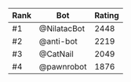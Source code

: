 Rank|Bot|Rating
---|---|---
#1|@NilatacBot|2448
#2|@anti-bot|2219
#3|@CatNail|2049
#4|@pawnrobot|1876
